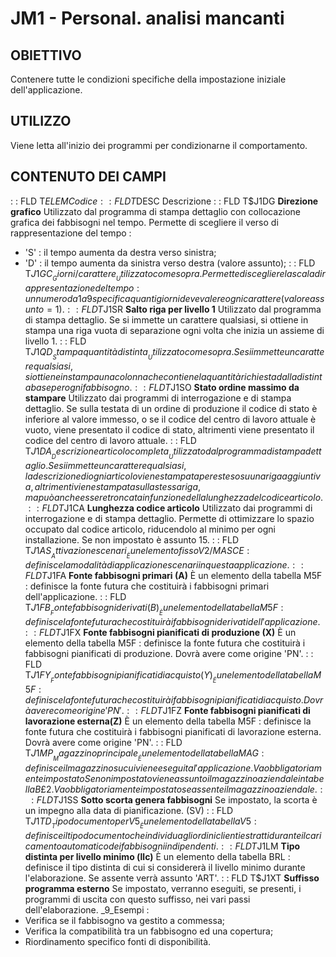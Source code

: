 # JM1 - Personal. analisi mancanti
## OBIETTIVO
Contenere tutte le condizioni specifiche della impostazione iniziale dell'applicazione.
## UTILIZZO
Viene letta all'inizio dei programmi per condizionarne il comportamento.
## CONTENUTO DEI CAMPI
 :  : FLD T$ELEM Codice
 :  : FLD T$DESC Descrizione
 :  : FLD T$J1DG __Direzione grafico__
Utilizzato dal programma di stampa dettaglio con collocazione grafica dei fabbisogni nel tempo.
Permette di scegliere il verso di rappresentazione del tempo : 
- 'S'  :  il tempo aumenta da destra verso sinistra;
- 'D'  :  il tempo aumenta da sinistra verso destra (valore assunto);
 :  : FLD T$J1GC __Giorni / carattere__
Utilizzato come sopra.
Permette di scegliere la scala di rappresentazione del tempo :  un numero da 1 a 9 specifica quanti giorni deve valere ogni carattere (valore assunto = 1).
 :  : FLD T$J1SR __Salto riga per livello 1__
Utilizzato dal programma di stampa dettaglio.
Se si immette un carattere qualsiasi, si ottiene in stampa una riga vuota di separazione ogni volta che inizia un assieme di livello 1.
 :  : FLD T$J1QD __Stampa quantità distinta__
Utilizzato come sopra.
Se si immette un carattere qualsiasi, si ottiene in stampa una colonna che contiene la quantità richiesta dalla distinta base per ogni fabbisogno.
 :  : FLD T$J1SO __Stato ordine massimo da stampare__
Utilizzato dai programmi di interrogazione e di stampa dettaglio.
Se sulla testata di un ordine di produzione il codice di stato è inferiore al valore immesso, o se il codice del centro di lavoro attuale è vuoto, viene presentato il codice di stato, altrimenti viene presentato il codice del centro di lavoro attuale.
 :  : FLD T$J1DA __Descrizione articolo completa__
Utilizzato dal programma di stampa dettaglio.
Se si immette un carattere qualsiasi, la descrizione di ogni articolo viene stampata per esteso su una riga aggiuntiva, altrimenti viene stampata sulla stessa riga, ma può anche essere troncata in funzione della lunghezza del codice articolo.
 :  : FLD T$J1CA __Lunghezza codice articolo__
Utilizzato dai programmi di interrogazione e di stampa dettaglio.
Permette di ottimizzare lo spazio occupato dal codice articolo, riducendolo al minimo per ogni installazione.
Se non impostato è assunto 15.
 :  : FLD T$J1AS __Attivazione scenari__
È un elemento fisso V2/MASCE :  definisce la modalità di applicazione scenari in questa applicazione.
 :  : FLD T$J1FA __Fonte fabbisogni primari (A)__
È un elemento della tabella M5F :  definisce la fonte futura che costituirà i fabbisogni primari dell'applicazione.
 :  : FLD T$J1FB __Fonte fabbisogni derivati (B)__
È un elemento della tabella M5F :  definisce la fonte futura che costituirà i fabbisogni derivati dell'applicazione.
 :  : FLD T$J1FX __Fonte fabbisogni pianificati di produzione (X)__
È un elemento della tabella M5F :  definisce la fonte futura che costituirà i fabbisogni pianificati di produzione. Dovrà avere come origine 'PN'.
 :  : FLD T$J1FY __Fonte fabbisogni pianificati di acquisto (Y)__
È un elemento della tabella M5F :  definisce la fonte futura che costituirà i fabbisogni pianificati di acquisto. Dovrà avere come origine 'PN'.
 :  : FLD T$J1FZ __Fonte fabbisogni pianificati di lavorazione esterna(Z)__
È un elemento della tabella M5F :  definisce la fonte futura che costituirà i fabbisogni pianificati di lavorazione esterna. Dovrà avere come origine 'PN'.
 :  : FLD T$J1MP __Magazzino principale__
È un elemento della tabella MAG :  definisce il magazzino su cui viene eseguita l'applicazione. Va obbligatoriamente impostato
Se non impostato viene assunto il magazzino aziendale in tabella B£2.
Va obbligatoriamente impostato se assente il magazzino aziendale.
 :  : FLD T$J1SS __Sotto scorta genera fabbisogni__
Se impostato, la scorta è un impegno alla data di pianificazione. (SV)
 :  : FLD T$J1TD __Tipo documento per V5__
È un elemento della tabella V5  :  definisce il tipo documento che individua gli ordini clienti estratti durante il caricamento automatico dei fabbisogni indipendenti.
 :  : FLD T$J1LM __Tipo distinta per livello minimo (llc)__
È un elemento della tabella BRL :  definisce il tipo distinta di cui si considererà il livello minimo durante l'elaborazione. Se assente verrà assunto 'ART'.
 :  : FLD T$J1XT __Suffisso programma esterno__
Se impostato, verranno eseguiti, se presenti, i programmi di uscita con questo suffisso, nei vari passi dell'elaborazione.
_9_Esempi : 
-    Verifica se il fabbisogno va gestito a commessa;
-    Verifica la compatibilità tra un fabbisogno ed una copertura;
-    Riordinamento specifico fonti di disponibilità.

